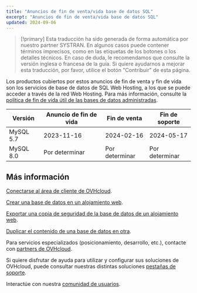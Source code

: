 ```yaml
---
title: "Anuncios de fin de venta/vida base de datos SQL"
excerpt: "Anuncios de fin de venta/vida base de datos SQL"
updated: 2024-09-06
---
```


> [!primary]
> Esta traducción ha sido generada de forma automática por nuestro partner SYSTRAN. En algunos casos puede contener términos imprecisos, como en las etiquetas de los botones o los detalles técnicos. En caso de duda, le recomendamos que consulte la versión inglesa o francesa de la guía. Si quiere ayudarnos a mejorar esta traducción, por favor, utilice el botón "Contribuir" de esta página.
>

Los productos cubiertos por estos anuncios de fin de venta y fin de vida son los servicios de base de datos de SQL Web Hosting, a los que se puede acceder a través de la red Web Hosting. Para más información, consulte la [política de fin de vida útil de las bases de datos administradas](/pages/web_cloud/web_cloud_databases/eol-policy).

|Versión|Anuncio de fin de vida|Fin de venta|Fin de soporte|
|---|---|---|---|
|MySQL 5.7|2023-11-16|2024-02-16|2024-05-17|
|MySQL 8.0|Por determinar|Por determinar|Por determinar|

## Más información

[Conectarse al área de cliente de OVHcloud](/pages/account_and_service_management/account_information/ovhcloud-account-login).

[Crear una base de datos en un alojamiento web](/pages/web_cloud/web_hosting/sql_create_database).

[Exportar una copia de seguridad de la base de datos de un alojamiento web](/pages/web_cloud/web_hosting/sql_database_export).

[Duplicar el contenido de una base de datos en otra](/pages/web_cloud/web_hosting/copy_database).

Para servicios especializados (posicionamiento, desarrollo, etc.), contacte con [partners de OVHcloud](/links/partner).

Si quiere disfrutar de ayuda para utilizar y configurar sus soluciones de OVHcloud, puede consultar nuestras distintas soluciones [pestañas de soporte](/links/support).

Interactúe con nuestra [comunidad de usuarios](/links/community).